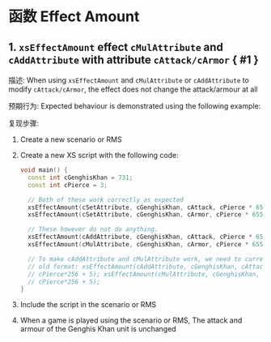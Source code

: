 # 函数 Effect Amount

## 1. `xsEffectAmount` effect `cMulAttribute` and `cAddAttribute` with attribute `cAttack/cArmor` { #1 }

描述: When using `xsEffectAmount` and `cMulAttribute` or `cAddAttribute` to modify `cAttack/cArmor`, the effect does not change the attack/armour at all

预期行为: Expected behaviour is demonstrated using the following example:

复现步骤:

1. Create a new scenario or RMS
2. Create a new XS script with the following code:

    ```cpp
    void main() {
      const int cGenghisKhan = 731;
      const int cPierce = 3;

      // Both of these work correctly as expected
      xsEffectAmount(cSetAttribute, cGenghisKhan, cAttack, cPierce * 65536 + 5);
      xsEffectAmount(cSetAttribute, cGenghisKhan, cArmor, cPierce * 65536 + 5);

      // These however do not do anything.
      xsEffectAmount(cAddAttribute, cGenghisKhan, cAttack, cPierce * 65536 + 5);
      xsEffectAmount(cMulAttribute, cGenghisKhan, cArmor, cPierce * 65536 + 5);

      // To make cAddAttribute and cMulAttribute work, we need to currently use the
      // old format: xsEffectAmount(cAddAttribute, cGenghisKhan, cAttack,
      // cPierce*256 + 5); xsEffectAmount(cMulAttribute, cGenghisKhan, cArmor,
      // cPierce*256 + 5);
    }

    ```

3. Include the script in the scenario or RMS
4. When a game is played using the scenario or RMS, The attack and armour of the Genghis Khan unit is unchanged
